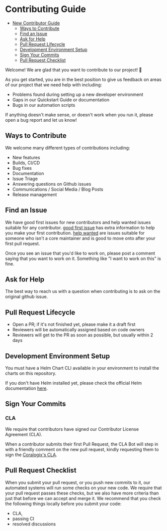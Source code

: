 # Contributing Guide


* [New Contributor Guide](#contributing-guide)
  * [Ways to Contribute](#ways-to-contribute)
  * [Find an Issue](#find-an-issue)
  * [Ask for Help](#ask-for-help)
  * [Pull Request Lifecycle](#pull-request-lifecycle)
  * [Development Environment Setup](#development-environment-setup)
  * [Sign Your Commits](#sign-your-commits)
  * [Pull Request Checklist](#pull-request-checklist)

Welcome! We are glad that you want to contribute to our project! 💖

As you get started, you are in the best position to give us feedback on areas of
our project that we need help with including:

* Problems found during setting up a new developer environment
* Gaps in our Quickstart Guide or documentation
* Bugs in our automation scripts

If anything doesn't make sense, or doesn't work when you run it, please open a
bug report and let us know!

## Ways to Contribute

We welcome many different types of contributions including:

* New features
* Builds, CI/CD
* Bug fixes
* Documentation
* Issue Triage
* Answering questions on Github issues
* Communications / Social Media / Blog Posts
* Release management

## Find an Issue

We have good first issues for new contributors and help wanted issues suitable
for any contributor. [good first issue](https://github.com/coralogix/telemetry-shippers/issues?q=is%3Aopen+is%3Aissue+label%3A%22good+first+issue%22) has extra information to
help you make your first contribution. [help wanted](https://github.com/coralogix/telemetry-shippers/issues?q=is%3Aopen+is%3Aissue+label%3A%22help+wanted%22) are issues
suitable for someone who isn't a core maintainer and is good to move onto after
your first pull request.

Once you see an issue that you'd like to work on, please post a comment saying
that you want to work on it. Something like "I want to work on this" is fine.

## Ask for Help

The best way to reach us with a question when contributing is to ask on the original github issue.

## Pull Request Lifecycle

- Open a PR; if it's not finished yet, please make it a draft first
- Reviewers will be automatically assigned based on code owners
- Reviewers will get to the PR as soon as possible, but usually within 2 days

## Development Environment Setup

You must have a Helm Chart CLI available in your environment to install the charts on this repository.

If you don't have Helm installed yet, please check the official Helm documentation [here](https://helm.sh/docs/helm/helm_install/).

## Sign Your Commits

### CLA

We require that contributors have signed our Contributor License Agreement (CLA).

When a contributor submits their first Pull Request, the CLA Bot will step in with a friendly comment on the new pull request, kindly requesting them to sign the [Coralogix's CLA](https://cla-assistant.io/coralogix/telemetry-shippers).

## Pull Request Checklist

When you submit your pull request, or you push new commits to it, our automated
systems will run some checks on your new code. We require that your pull request
passes these checks, but we also have more criteria than just that before we can
accept and merge it. We recommend that you check the following things locally
before you submit your code:

- CLA,
- passing CI
- resolved discussions
